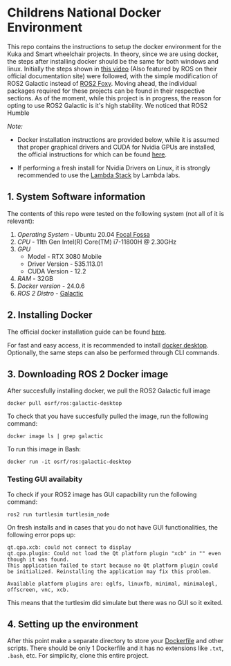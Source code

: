 # Childrens National Docker Environment

This repo contains the instructions to setup the docker environment for the Kuka and Smart wheelchair projects. In theory, since we are using docker, the steps after installing docker should be the same for both windows and linux. Initially the steps shown in [this video](https://www.youtube.com/watch?v=qWuudNxFGOQ) (Also featured by ROS on their official documentation site) were followed, with the simple modification of ROS2 Galactic instead of [ROS2 Foxy](https://docs.ros.org/en/foxy/index.html). Moving ahead, the individual packages required for these projects can be found in their respective sections. As of the moment, while this project is in progress, the reason for opting to use ROS2 Galactic is it's high stability. We noticed that ROS2 Humble 

_Note:_ 
- Docker installation instructions are provided below, while it is assumed that proper graphical drivers and CUDA for Nvidia GPUs are installed, the official instructions for which can be found [here](https://docs.nvidia.com/cuda/cuda-installation-guide-linux/contents.html).

- If performing a fresh install for Nvidia Drivers on Linux, it is strongly recommended to use the [Lambda Stack](https://lambdalabs.com/lambda-stack-deep-learning-software) by Lambda labs.

## 1. System Software information

The contents of this repo were tested on the following system (not all of it is relevant):

 1. _Operating System_ - Ubuntu 20.04 [Focal Fossa](https://releases.ubuntu.com/focal/)
 2. _CPU_ - 11th Gen Intel(R) Core(TM) i7-11800H @ 2.30GHz
 3. _GPU_
    - Model - RTX 3080 Mobile
    - Driver Version - 535.113.01
    - CUDA Version - 12.2
 4. _RAM_ - 32GB
 5. _Docker version_ - 24.0.6
 6. _ROS 2 Distro_ - [Galactic](https://docs.ros.org/en/galactic/index.html)

## 2. Installing Docker

The official docker installation guide can be found [here](https://docs.docker.com/engine/install/).

For fast and easy access, it is recommended to install [docker desktop](https://www.docker.com/products/docker-desktop/). Optionally, the same steps can also be performed through CLI commands.

## 3. Downloading ROS 2 Docker image

After succesfully installing docker, we pull the ROS2 Galactic full image

```Shell
docker pull osrf/ros:galactic-desktop
```

To check that you have succesfully pulled the image, run the following command:

```Shell
docker image ls | grep galactic
```
To run this image in Bash:

```Shell
docker run -it osrf/ros:galactic-desktop
```

### Testing GUI availabity

To check if your ROS2 image has GUI capacbility run the following command:

```Shell
ros2 run turtlesim turtlesim_node
```

On fresh installs and in cases that you do not have GUI functionalities, the following error pops up:

```Shell
qt.qpa.xcb: could not connect to display 
qt.qpa.plugin: Could not load the Qt platform plugin "xcb" in "" even though it was found.
This application failed to start because no Qt platform plugin could be initialized. Reinstalling the application may fix this problem.

Available platform plugins are: eglfs, linuxfb, minimal, minimalegl, offscreen, vnc, xcb.
```

This means that the turtlesim did simulate but there was no GUI so it exited.

## 4. Setting up the environment

After this point make a separate directory to store your [Dockerfile](https://docs.docker.com/engine/reference/builder/) and other scripts. There should be only 1 Dockerfile and it has no extensions like `.txt`, `.bash`, etc. For simplicity, clone this  entire project.